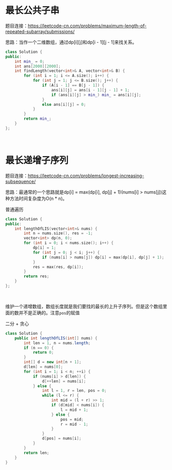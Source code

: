 # 最长公共子串
题目连接：https://leetcode-cn.com/problems/maximum-length-of-repeated-subarray/submissions/

思路：当作一个二维数组，通过dp[i][j]和dp[i - 1][j - 1]来找关系。
```cpp
class Solution {
public:
    int min_ = 0;
    int ans[2000][2000];
    int findLength(vector<int>& A, vector<int>& B) {
        for (int i = 1; i <= A.size(); i++) {
            for (int j = 1; j <= B.size(); j++) {
                if (A[i - 1] == B[j - 1]) {
                    ans[i][j] = ans[i - 1][j - 1] + 1;
                    if (ans[i][j] > min_) min_ = ans[i][j];
                }
                else ans[i][j] = 0;
            }
        }
        return min_;
    }
};
```
&nbsp;
&nbsp;
# 最长递增子序列

题目连接：https://leetcode-cn.com/problems/longest-increasing-subsequence/

思路：最通常的一个思路就是dp[i] = max(dp[i], dp[j] + 1)(nums[i] > nums[j])这种方法时间复杂度为O(n * n)。

普通遍历
```cpp
class Solution {
public:
    int lengthOfLIS(vector<int>& nums) {
        int n = nums.size(), res = -1;
        vector<int> dp(n, 0);
        for (int i = 0; i < nums.size(); i++) {
            dp[i] = 1;
            for (int j = 0; j < i; j++) {
                if (nums[i] > nums[j]) dp[i] = max(dp[i], dp[j] + 1);
            }
            res = max(res, dp[i]);
        }
        return res;
    }
};
```
&nbsp;
&nbsp;

维护一个递增数组，数组长度就是我们要找的最长的上升子序列。但是这个数组里面的数并不是正确的。注意`pos`的赋值

二分 + 贪心
```java
class Solution {
    public int lengthOfLIS(int[] nums) {
        int len = 1, n = nums.length;
        if (n == 0) {
            return 0;
        }
        int[] d = new int[n + 1];
        d[len] = nums[0];
        for (int i = 1; i < n; ++i) {
            if (nums[i] > d[len]) {
                d[++len] = nums[i];
            } else {
                int l = 1, r = len, pos = 0; 
                while (l <= r) {
                    int mid = (l + r) >> 1;
                    if (d[mid] < nums[i]) {
                        l = mid + 1;
                    } else {
                        pos = mid;
                        r = mid - 1;
                    }
                }
                d[pos] = nums[i];
            }
        }
        return len;
    }
}
```
